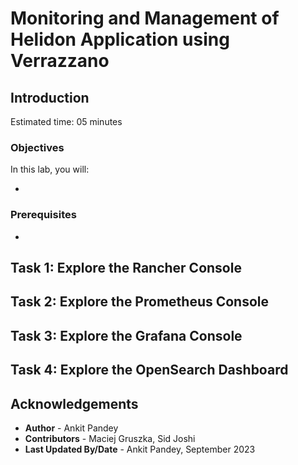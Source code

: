 # Monitoring and Management of Helidon Application using Verrazzano

## Introduction



Estimated time: 05 minutes

### Objectives

In this lab, you will:

* 

### Prerequisites

* 

## Task 1: Explore the Rancher Console



## Task 2: Explore the Prometheus Console



## Task 3: Explore the Grafana Console



## Task 4: Explore the OpenSearch Dashboard



## Acknowledgements

* **Author** -  Ankit Pandey
* **Contributors** - Maciej Gruszka, Sid Joshi
* **Last Updated By/Date** - Ankit Pandey, September 2023
